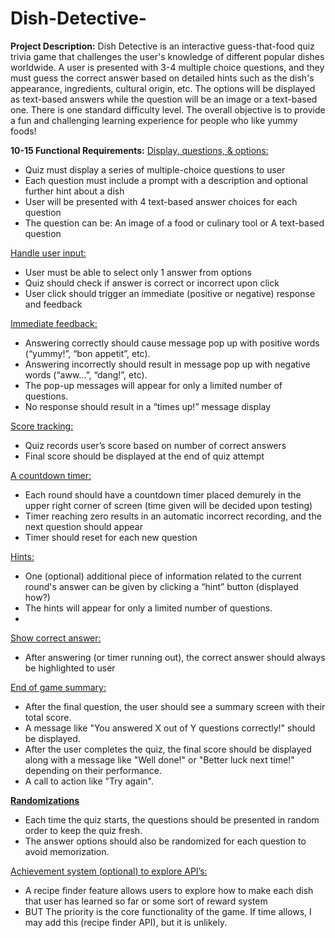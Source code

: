 # Dish-Detective-

**Project Description:**
Dish Detective is an interactive guess-that-food quiz trivia game that challenges the user's knowledge of different popular dishes worldwide. A user is presented with 3-4 multiple choice questions, and they must guess the correct answer based on detailed hints such as the dish's appearance, ingredients, cultural origin, etc. The options will be displayed as text-based answers while the question will be an image or a text-based one. There is one standard difficulty level. The overall objective is to provide a fun and challenging learning experience for people who like yummy foods!

**10-15 Functional Requirements:**
<ins>Display, questions, & options:</ins>
- Quiz must display a series of multiple-choice questions to user
- Each question must include a prompt with a description and optional further hint about a dish
- User will be presented with 4 text-based answer choices for each question
- The question can be: An image of a food or culinary tool or A text-based question

<ins>Handle user input:</ins>
- User must be able to select only 1 answer from options
- Quiz should check if answer is correct or incorrect upon click
- User click should trigger an immediate (positive or negative) response and feedback

<ins>Immediate feedback:</ins>
- Answering correctly should cause message pop up with positive words (“yummy!”, “bon appetit”, etc).
- Answering incorrectly should result in message pop up with negative words (“aww…”, “dang!”, etc).
- The pop-up messages will appear for only a limited number of questions.
- No response should result in a “times up!” message display

<ins>Score tracking:</ins>
- Quiz records user’s score based on number of correct answers
- Final score should be displayed at the end of quiz attempt
  
<ins>A countdown timer:</ins>
- Each round should have a countdown timer placed demurely in the upper right corner of screen (time given will be decided upon testing)
- Timer reaching zero results in an automatic incorrect recording, and the next question should appear
- Timer should reset for each new question

<ins>Hints:</ins>
- One (optional) additional piece of information related to the current round's answer can be given by clicking a “hint” button (displayed how?)
- The hints will appear for only a limited number of questions.
- 
<ins>Show correct answer:</ins>
- After answering (or timer running out), the correct answer should always be highlighted to user

<ins>End of game summary:</ins>
- After the final question, the user should see a summary screen with their total score.
- A message like "You answered X out of Y questions correctly!" should be displayed.
- After the user completes the quiz, the final score should be displayed along with a message like "Well done!" or "Better luck next time!" depending on their performance.
- A call to action like "Try again".

<ins>**Randomizations**</ins>
- Each time the quiz starts, the questions should be presented in random order to keep the quiz fresh.
- The answer options should also be randomized for each question to avoid memorization.

<ins>Achievement system (optional) to explore API’s:</ins>
- A recipe finder feature allows users to explore how to make each dish that user has learned so far or some sort of reward system
- BUT The priority is the core functionality of the game. If time allows, I may add this (recipe finder API), but it is unlikely.

